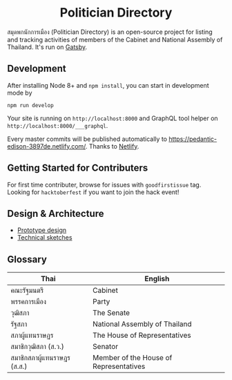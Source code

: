 <h1 align="center">
  Politician Directory
</h1>

สมุดพกนักการเมือง (Politician Directory) is an open-source project for listing and tracking activities of members of the Cabinet and National Assembly of Thailand. It's run on [Gatsby](https://www.gatsbyjs.org).

## Development

After installing Node 8+ and `npm install`, you can start in development mode by

```
npm run develop
```

Your site is running on `http://localhost:8000` and GraphQL tool helper on `http://localhost:8000/___graphql`.

Every master commits will be published automatically to https://pedantic-edison-3897de.netlify.com/. Thanks to [Netlify](https://www.netlify.com/).

## Getting Started for Contributers

For first time contributer, browse for issues with `goodfirstissue` tag. Looking for `hacktoberfest` if you want to join the hack event!

## Design & Architecture

- [Prototype design](https://invis.io/7HU7PWOYAQM#387144381_Landing_Page)
- [Technical sketches](https://projects.invisionapp.com/freehand/document/NhJHf12G0)

## Glossary

| Thai                        | English                                |
| --------------------------- | -------------------------------------- |
| คณะรัฐมนตรี                 | Cabinet                                |
| พรรคการเมือง                | Party                                  |
| วุฒิสภา                     | The Senate                             |
| รัฐสภา                      | National Assembly of Thailand          |
| สภาผู้แทนราษฏร              | The House of Representatives           |
| สมาชิกวุฒิสภา (ส.ว.)        | Senator                                |
| สมาชิกสภาผู้แทนราษฎร (ส.ส.) | Member of the House of Representatives |
